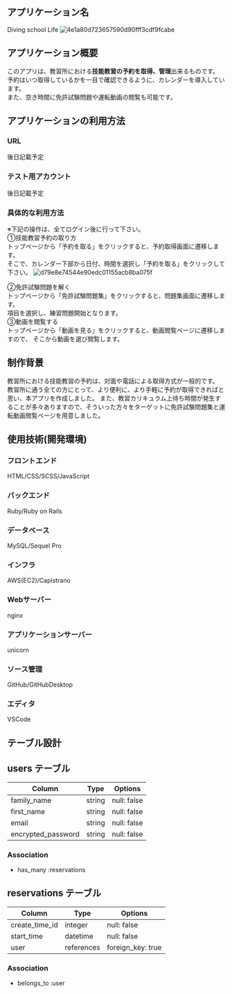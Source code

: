 ## アプリケーション名
Diving school Life
![4e1a80d723657590d90fff3cdf9fcabe](https://user-images.githubusercontent.com/73151516/102453280-435b1900-407f-11eb-8154-9f66370f3f3a.gif)

## アプリケーション概要
このアプリは、教習所における**技能教習の予約を取得、管理**出来るものです。  
予約はいつ取得しているかを一目で確認できるように、カレンダーを導入しています。  
また、空き時間に免許試験問題や運転動画の閲覧も可能です。

## アプリケーションの利用方法

### URL
後日記載予定

### テスト用アカウント
後日記載予定

### 具体的な利用方法
※下記の操作は、全てログイン後に行って下さい。  
①技能教習予約の取り方  
トップページから「予約を取る」をクリックすると、予約取得画面に遷移します。  
そこで、カレンダー下部から日付、時間を選択し「予約を取る」をクリックして下さい。
![d79e8e74544e90edc01155acb8ba075f](https://user-images.githubusercontent.com/73151516/102450775-8961ae00-407a-11eb-8e60-9cc76c250246.gif)

②免許試験問題を解く  
トップページから「免許試験問題集」をクリックすると、問題集画面に遷移します。  
項目を選択し、練習問題開始となります。  
③動画を閲覧する  
トップページから「動画を見る」をクリックすると、動画閲覧ページに遷移しますので、  そこから動画を選び閲覧します。

## 制作背景
教習所における技能教習の予約は、対面や電話による取得方式が一般的です。  
教習所に通う全ての方にとって、より便利に、より手軽に予約が取得できればと思い、本アプリを作成しました。
また、教習カリキュラム上待ち時間が発生することが多々ありますので、そういった方々をターゲットに免許試験問題集と運転動画閲覧ページを用意しました。

## 使用技術(開発環境)
### フロントエンド
HTML/CSS/SCSS/JavaScript
### バックエンド
Ruby/Ruby on Rails
### データベース
MySQL/Sequel Pro
### インフラ
AWS(EC2)/Capistrano
### Webサーバー
nginx
### アプリケーションサーバー
unicorn
### ソース管理
GitHub/GitHubDesktop
### エディタ
VSCode

## テーブル設計

## users テーブル

| Column             | Type    | Options     |
| ------------------ | ------- | ----------- |
| family_name        | string  | null: false |
| first_name         | string  | null: false |
| email              | string  | null: false |
| encrypted_password | string  | null: false |

### Association

- has_many :reservations

## reservations テーブル

| Column         | Type       | Options           |
| -------------- | ---------- | ----------------- |
| create_time_id | integer    | null: false       |
| start_time     | datetime   | null: false       |
| user           | references | foreign_key: true |

### Association

- belongs_to :user
